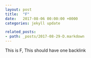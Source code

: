 ```yaml
---
layout: post
title:  "F"
date:   2017-08-06 00:00:00 +0000
categories: jekyll update

related_posts:
- path: _posts/2017-08-29-D.markdown
---
```


This is F, This should have one backlink
